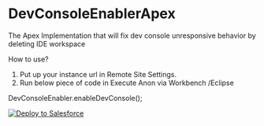 # DevConsoleEnablerApex
The Apex Implementation that will fix dev console unresponsive behavior by deleting IDE workspace

How to use?

1. Put up your instance url in Remote Site Settings. 
2. Run below piece of code in Execute Anon via Workbench /Eclipse


DevConsoleEnabler.enableDevConsole();



<a href="https://githubsfdeploy.herokuapp.com?owner=pranayjswl007&repo=DevConsoleEnablerApex">
  <img alt="Deploy to Salesforce"
       src="https://raw.githubusercontent.com/afawcett/githubsfdeploy/master/src/main/webapp/resources/img/deploy.png">
</a>
